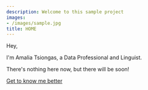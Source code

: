 ```yaml
---
description: Welcome to this sample project
images:
- /images/sample.jpg
title: HOME
---
```


Hey,

I'm Amalia Tsiongas, a Data Professional and Linguist.

There's nothing here now, but there will be soon!

[Get to know me better](/about "Get to know me better")